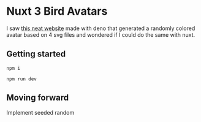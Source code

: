 # Nuxt 3 Bird Avatars

I saw [this neat website](https://deno-avatar.deno.dev/) made with deno that generated a randomly colored avatar based on 4 svg files and wondered if I could do the same with nuxt.

## Getting started

```
npm i
```

```
npm run dev
```

## Moving forward

Implement seeded random
